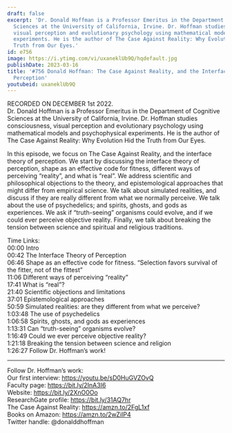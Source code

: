 ```yaml
---
draft: false
excerpt: 'Dr. Donald Hoffman is a Professor Emeritus in the Department of Cognitive
  Sciences at the University of California, Irvine. Dr. Hoffman studies consciousness,
  visual perception and evolutionary psychology using mathematical models and psychophysical
  experiments. He is the author of The Case Against Reality: Why Evolution Hid the
  Truth from Our Eyes.'
id: e756
image: https://i.ytimg.com/vi/uxaneklUb9Q/hqdefault.jpg
publishDate: 2023-03-16
title: '#756 Donald Hoffman: The Case Against Reality, and the Interface Theory of
  Perception'
youtubeid: uxaneklUb9Q
---
```

RECORDED ON DECEMBER 1st 2022.  
Dr. Donald Hoffman is a Professor Emeritus in the Department of Cognitive Sciences at the University of California, Irvine. Dr. Hoffman studies consciousness, visual perception and evolutionary psychology using mathematical models and psychophysical experiments. He is the author of The Case Against Reality: Why Evolution Hid the Truth from Our Eyes.

In this episode, we focus on The Case Against Reality, and the interface theory of perception. We start by discussing the interface theory of perception, shape as an effective code for fitness, different ways of perceiving “reality”, and what is “real”. We address scientific and philosophical objections to the theory, and epistemological approaches that might differ from empirical science. We talk about simulated realities, and discuss if they are really different from what we normally perceive. We talk about the use of psychedelics; and spirits, ghosts, and gods as experiences. We ask if “truth-seeing” organisms could evolve, and if we could ever perceive objective reality. Finally, we talk about breaking the tension between science and spiritual and religious traditions.

Time Links:  
00:00 Intro  
00:42  The Interface Theory of Perception  
06:46  Shape as an effective code for fitness. “Selection favors survival of the fitter, not of the fittest”  
11:06  Different ways of perceiving “reality”  
17:41  What is “real”?  
21:40  Scientific objections and limitations  
37:01  Epistemological approaches  
50:59  Simulated realities: are they different from what we perceive?  
1:03:48  The use of psychedelics  
1:06:58  Spirits, ghosts, and gods as experiences  
1:13:31  Can “truth-seeing” organisms evolve?  
1:16:49  Could we ever perceive objective reality?  
1:21:18  Breaking the tension between science and religion  
1:26:27  Follow Dr. Hoffman’s work!

---

Follow Dr. Hoffman’s work:  
Our first interview: https://youtu.be/sD0HuGVZOvQ  
Faculty page: https://bit.ly/2InA3I6  
Website: https://bit.ly/2XnO0Oo  
ResearchGate profile: https://bit.ly/31AQ7hr  
The Case Against Reality: https://amzn.to/2FgL1xf  
Books on Amazon: https://amzn.to/2wZiIP4  
Twitter handle: @donalddhoffman
